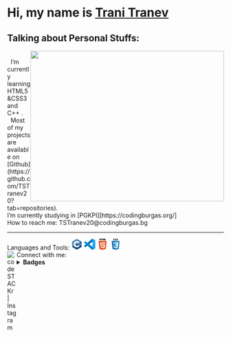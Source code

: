 # Hi, my name is [Trani Tranev](https://github.com/TSTranev20/)
## Talking about Personal Stuffs:
  <img align="right" height="350" width="450" alt="" src="https://cdn.dribbble.com/users/885374/screenshots/6775990/comp_7.gif" />
  <br>
&nbsp; I’m currently learning HTML5&CSS3 and C++ .
<br>
&nbsp; Most of my projects are available on [Github](https://github.com/TSTranev20?tab=repositories).
<br>
I’m currently studying in [PGKPI][https://codingburgas.org/]
<br>
How to reach me: TSTranev20@codingburgas.bg
<hr>
Languages and Tools:
<code><img alt="CPP" width="26px" src="https://raw.githubusercontent.com/github/explore/80688e429a7d4ef2fca1e82350fe8e3517d3494d/topics/cpp/cpp.png" ></code>
<code><img alt="Visual Studio Code" width="26px" src="https://raw.githubusercontent.com/github/explore/80688e429a7d4ef2fca1e82350fe8e3517d3494d/topics/visual-studio-code/visual-studio-code.png"></code>
<code><img alt="HTML5" width="26px" src="https://raw.githubusercontent.com/github/explore/80688e429a7d4ef2fca1e82350fe8e3517d3494d/topics/html/html.png" ></code>
<code><img alt="CSS3" width="26px" src="https://raw.githubusercontent.com/github/explore/80688e429a7d4ef2fca1e82350fe8e3517d3494d/topics/css/css.png" ></code>
<br>
Connect with me:
  <img align="left" alt="codeSTACKr | Instagram" width="22px" src="https://cdn.jsdelivr.net/npm/simple-icons@v3/icons/instagram.svg" />
<br>
<details>
  <summary><b>Badges</b></summary>
  <code><img align="left" alt="Word Office 2016" width="200px" src="https://images.credly.com/size/680x680/images/fd092703-61db-4e9f-9c7c-2211d44ca87d/MOS_Word.png" ></a></code>
  <code><img alt="CPP" width="200px" src="https://images.credly.com/size/680x680/images/241488f4-9110-41aa-804e-51a8f8ba430d/MTA-Introduction_to_Programming_Using_HTML_and_CSS-600x600.png" ></code>
</details>  
